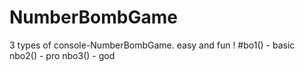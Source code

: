 # NumberBombGame
3 types of console-NumberBombGame. easy and fun !
#bo1() - basic
nbo2() - pro
nbo3() - god
